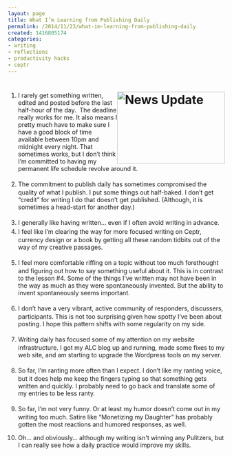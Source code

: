 ```yaml
---
layout: page
title: What I’m Learning from Publishing Daily
permalink: /2014/11/23/what-im-learning-from-publishing-daily
created: 1416805174
categories:
- writing
- reflections
- productivity hacks
- ceptr
---
```

<h1><img alt="News Update" src="http://www.artbrock.com{{ site.urlimg }}update.jpg" style="width: 250px; height: 167px; float: right;"></h1><ol><li>I rarely get something written, edited and posted before the last half-hour of the day.&nbsp; The deadline really works for me. It also means I pretty much have to make sure I have a good block of time available between 10pm and midnight every night. That sometimes works, but I don’t think I’m committed to having my permanent life schedule revolve around it.<br>&nbsp;</li><li><span style="line-height: 1.5;">The commitment to publish daily has sometimes compromised the quality of what I publish. I put some things out half-baked. I don’t get “credit” for writing I do that doesn’t get published. (Although, it is sometimes a head-start for another day.)</span><br>&nbsp;</li><li><span style="line-height: 1.5;">I generally like having written… even if I often avoid writing in advance.</span><!--break--></li><li><span style="line-height: 1.5;">I feel like I’m clearing the way for more focused writing on Ceptr, currency design or a book by getting all these random tidbits out of the way of my creative passages.</span><br>&nbsp;</li><li><span style="line-height: 1.5;">I feel more comfortable riffing on a topic without too much forethought and figuring out how to say something useful about it. This is in contrast to the lesson #4. Some of the things I’ve written may not have been in the way as much as they were spontaneously invented. But the ability to invent spontaneously seems important.</span><br>&nbsp;</li><li><span style="line-height: 1.5;">I don’t have a very vibrant, active community of responders, discussers, participants. This is not too surprising given how spotty I’ve been about posting. I hope this pattern shifts with some regularity on my side.</span><br>&nbsp;</li><li><span style="line-height: 1.5;">Writing daily has focused some of my attention on my website infrastructure. I got my ALC blog up and running, made some fixes to my web site, and am starting to upgrade the Wordpress tools on my server.</span><br>&nbsp;</li><li><span style="line-height: 1.5;">So far, I’m ranting more often than I expect. I don’t like my ranting voice, but it does help me keep the fingers typing so that something gets written and quickly. I probably need to go back and translate some of my entries to be less ranty.</span><br>&nbsp;</li><li><span style="line-height: 1.5;">So far, I’m not very funny. Or at least my humor doesn’t come out in my writing too much. Satire like “Monetizing my Daughter” has probably gotten the most reactions and humored responses, as well.</span></li><li><p>Oh… and obviously… although my writing isn't winning any Pulitzers, but I can really see how a daily practice would improve my skills.</p></li></ol>
